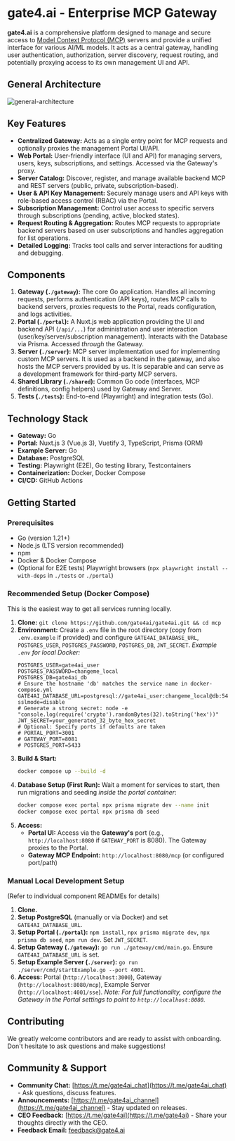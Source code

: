 # gate4.ai - Enterprise MCP Gateway

**gate4.ai** is a comprehensive platform designed to manage and secure access to [Model Context Protocol (MCP)](https://github.com/modelcontextprotocol/specification) servers and provide a unified interface for various AI/ML models. It acts as a central gateway, handling user authentication, authorization, server discovery, request routing, and potentially proxying access to its own management UI and API.

## General Architecture

![general-architecture](http://docs.gate4.ai/diagrams/general-architecture.png)

## Key Features

*   **Centralized Gateway:** Acts as a single entry point for MCP requests and optionally proxies the management Portal UI/API.
*   **Web Portal:** User-friendly interface (UI and API) for managing servers, users, keys, subscriptions, and settings. Accessed via the Gateway's proxy.
*   **Server Catalog:** Discover, register, and manage available backend MCP and REST servers (public, private, subscription-based).
*   **User & API Key Management:** Securely manage users and API keys with role-based access control (RBAC) via the Portal.
*   **Subscription Management:** Control user access to specific servers through subscriptions (pending, active, blocked states).
*   **Request Routing & Aggregation:** Routes MCP requests to appropriate backend servers based on user subscriptions and handles aggregation for list operations.
*   **Detailed Logging:** Tracks tool calls and server interactions for auditing and debugging.

## Components

1.  **Gateway (`./gateway`):** The core Go application. Handles all incoming requests, performs authentication (API keys), routes MCP calls to backend servers, proxies requests to the Portal, reads configuration, and logs activities.
2.  **Portal (`./portal`):** A Nuxt.js web application providing the UI and backend API (`/api/...`) for administration and user interaction (user/key/server/subscription management). Interacts with the Database via Prisma. Accessed *through* the Gateway.
3.  **Server (`./server`):** MCP server implementation used for implementing custom MCP servers. It is used as a backend in the gateway, and also hosts the MCP servers provided by us. It is separable and can serve as a development framework for third-party MCP servers.
4.  **Shared Library (`./shared`):** Common Go code (interfaces, MCP definitions, config helpers) used by Gateway and Server.
5.  **Tests (`./tests`):** End-to-end (Playwright) and integration tests (Go).

## Technology Stack

*   **Gateway:** Go
*   **Portal:** Nuxt.js 3 (Vue.js 3), Vuetify 3, TypeScript, Prisma (ORM)
*   **Example Server:** Go
*   **Database:** PostgreSQL
*   **Testing:** Playwright (E2E), Go testing library, Testcontainers
*   **Containerization:** Docker, Docker Compose
*   **CI/CD:** GitHub Actions

## Getting Started

### Prerequisites

*   Go (version 1.21+)
*   Node.js (LTS version recommended)
*   npm
*   Docker & Docker Compose
*   (Optional for E2E tests) Playwright browsers (`npx playwright install --with-deps` in `./tests` or `./portal`)

### Recommended Setup (Docker Compose)

This is the easiest way to get all services running locally.

1.  **Clone:** `git clone https://github.com/gate4ai/gate4ai.git && cd mcp`
2.  **Environment:** Create a `.env` file in the root directory (copy from `.env.example` if provided) and configure `GATE4AI_DATABASE_URL`, `POSTGRES_USER`, `POSTGRES_PASSWORD`, `POSTGRES_DB`, `JWT_SECRET`.
    *Example `.env` for local Docker:*
    ```env
    POSTGRES_USER=gate4ai_user
    POSTGRES_PASSWORD=changeme_local
    POSTGRES_DB=gate4ai_db
    # Ensure the hostname 'db' matches the service name in docker-compose.yml
    GATE4AI_DATABASE_URL=postgresql://gate4ai_user:changeme_local@db:5432/gate4ai_db?sslmode=disable
    # Generate a strong secret: node -e "console.log(require('crypto').randomBytes(32).toString('hex'))"
    JWT_SECRET=your_generated_32_byte_hex_secret
    # Optional: Specify ports if defaults are taken
    # PORTAL_PORT=3001
    # GATEWAY_PORT=8081
    # POSTGRES_PORT=5433
    ```
3.  **Build & Start:**
    ```bash
    docker compose up --build -d
    ```
4.  **Database Setup (First Run):** Wait a moment for services to start, then run migrations and seeding *inside the portal container*:
    ```bash
    docker compose exec portal npx prisma migrate dev --name init
    docker compose exec portal npx prisma db seed
    ```
5.  **Access:**
    *   **Portal UI:** Access via the **Gateway's** port (e.g., `http://localhost:8080` if `GATEWAY_PORT` is 8080). The Gateway proxies to the Portal.
    *   **Gateway MCP Endpoint:** `http://localhost:8080/mcp` (or configured port/path)

### Manual Local Development Setup

(Refer to individual component READMEs for details)

1.  **Clone.**
2.  **Setup PostgreSQL** (manually or via Docker) and set `GATE4AI_DATABASE_URL`.
3.  **Setup Portal (`./portal`):** `npm install`, `npx prisma migrate dev`, `npx prisma db seed`, `npm run dev`. Set `JWT_SECRET`.
4.  **Setup Gateway (`./gateway`):** `go run ./gateway/cmd/main.go`. Ensure `GATE4AI_DATABASE_URL` is set.
5.  **Setup Example Server (`./server`):** `go run ./server/cmd/startExample.go --port 4001`.
6.  **Access:** Portal (`http://localhost:3000`), Gateway (`http://localhost:8080/mcp`), Example Server (`http://localhost:4001/sse`). *Note: For full functionality, configure the Gateway in the Portal settings to point to `http://localhost:8080`.*

## Contributing

We greatly welcome contributors and are ready to assist with onboarding. Don't hesitate to ask questions and make suggestions!

## Community & Support

*   **Community Chat:** [https://t.me/gate4ai_chat](https://t.me/gate4ai_chat) - Ask questions, discuss features.
*   **Announcements:** [https://t.me/gate4ai_channel](https://t.me/gate4ai_channel) - Stay updated on releases.
*   **CEO Feedback:** [https://t.me/gate4ai](https://t.me/gate4ai) - Share your thoughts directly with the CEO.
*   **Feedback Email:** feedback@gate4.ai
